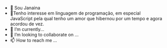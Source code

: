 - 👋 Sou Janaina
- 👀Tenho interesse em linguagem de programação, em especial JavaScript pela qual tenho um amor que hibernou por um tempo e agora acordou de vez.
- 🌱 I’m currently...
- 💞️ I’m looking to collaborate on ...
- 📫 How to reach me ...

<!---
Janaina-Costa/Janaina-Costa is a ✨ special ✨ repository because its `README.md` (this file) appears on your GitHub profile.
You can click the Preview link to take a look at your changes.
--->
